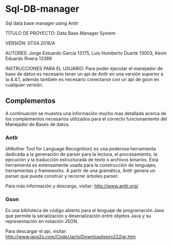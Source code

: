 # Sql-DB-manager
Sql data base manager using Antlr 


TÍTULO DE PROYECTO: Data Base Manager System

VERSIÓN: 07.04.2016/A

AUTORES: Jorge Estuardo García 13175, Luis Humberto Duarte 13003, Kevin Eduardo Rivera 13389

INSTRUCCIONES PARA EL USUARIO: Para poder ejecutar el manejador de base de datos es necesario tener un api de Antlr en una versión superior a la 4.4.1, además también es necesario conectarse con un api de gson en cualquier versión.




## Complementos

A continuación se muestra una información mucho mas detallada acerca de los complementos necesarios utilizados para el correcto funcionamiento del Manejador de Bases de datos.


### Antlr

(ANother Tool for Language Recognition) es una poderosa herramienta dedicada a la generación de parser para la lectura, el procesamiento, la ejecución y la traducción estructurada de texto o archivos binarios. Esta herramienta es extensamente usada para la construcción de lenguajes, herramientas y frameworks. A partir de una gramática, Antlr genera un parser que puede construir y recorrer árboles parser.

Para más información y descarga, visitar: http://www.antlr.org/


### Gson

Es una biblioteca de código abierto para el lenguaje de programación Java que permite la serialización y deserialización entre objetos Java y su representación en notación JSON.

Para descargar el api, visitar: http://www.java2s.com/Code/Jar/g/Downloadgson222jar.htm
